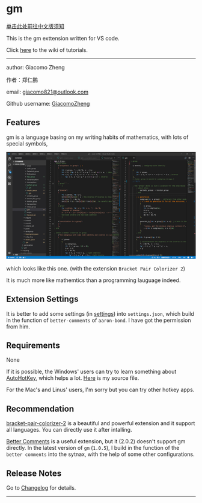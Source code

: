 <!-- 更新于2018年12月23日 -->
# gm

[单击此处前往中文版须知](documents/中文说明/README)

This is the gm exttension written for VS code.

Click [here](https://github.com/GiacomoZheng/gm/wiki) to the wiki of tutorials.

---

author: Giacomo Zheng

作者：郑仁鹏

email: giacomo821@outlook.com

Github username: [GiacomoZheng](https://github.com/GiacomoZheng/vscode-gm.git)

## Features

gm is a language basing on my writing habits of mathematics, with lots of special symbols,

![looks](images/overall.jpg)

which looks like this one. (with the extension `Bracket Pair Colorizer 2`)

It is much more like mathemtics than a programming lauguage indeed.

## Extension Settings

It is better to add some settings (in [settings](plugins/settings/README.md)) into `settings.json`, which build in the function of `better-comments` of `aaron-bond`. I have got the permission from him.
<!-- the path of settings may be wrong -->

## Requirements

None

If it is possible, the Windows' users can try to learn something about [AutoHotKey](https://autohotkey.com/), which helps a lot. [Here](plugins/autohotkey/) is my source file.

For the Mac's and Linus' users, I'm sorry but you can try other hotkey apps.

<!-- ## Known Issues

Calling out known issues can help limit users opening duplicate issues against your extension. -->

## Recommendation

[bracket-pair-colorizer-2](https://marketplace.visualstudio.com/items?itemName=CoenraadS.bracket-pair-colorizer-2) is a beautiful and powerful extension and it support all languages. You can directly use it after intalling.

[Better Comments](https://marketplace.visualstudio.com/items?itemName=aaron-bond.better-comments) is a useful extension, but it (2.0.2) doesn't support gm directly. In the latest version of `gm` (`1.0.5`), I build in the function of the `better comments` into the sytnax, with the help of some other configurations.

## Release Notes

Go to [Changelog](CHANGELOG.md) for details.

-----------------------------------------------------------------------------------------------------------
